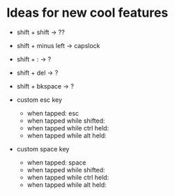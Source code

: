 # Ideas for new cool features

* shift + shift -> ??
* shift + minus left -> capslock
* shift + : -> ?
* shift + del -> ?
* shift + bkspace -> ?

* custom esc key
    - when tapped: esc
    - when tapped while shifted:
    - when tapped while ctrl held:
    - when tapped while alt held:

* custom space key
    - when tapped: space
    - when tapped while shifted:
    - when tapped while ctrl held:
    - when tapped while alt held:

